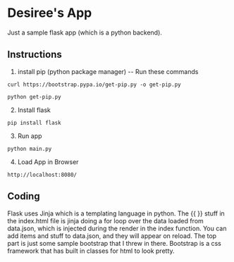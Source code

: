 # Desiree's App

Just a sample flask app (which is a python backend).

## Instructions

1.  install pip (python package manager) -- Run these commands

`curl https://bootstrap.pypa.io/get-pip.py -o get-pip.py`

`python get-pip.py`

2.  Install flask

`pip install flask`

3. Run app

`python main.py`

4.  Load App in Browser

`http://localhost:8080/`

## Coding

Flask uses Jinja which is a templating language in python.  The {{ }} stuff in the index.html file is jinja doing a for loop over the data loaded from data.json, which is injected during the render in the index function.  You can add items and stuff to data.json, and they will appear on reload.  The top part is just some sample bootstrap that I threw in there.  Bootstrap is a css framework that has built in classes for html to look pretty.

